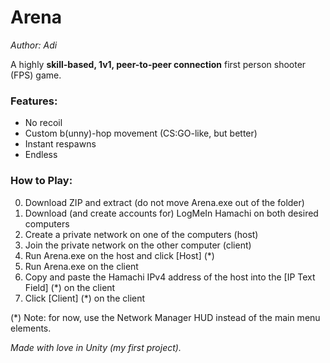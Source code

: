 # Arena
<em>Author: Adi</em><br/>

A highly **skill-based, 1v1, peer-to-peer connection** first person shooter (FPS) game.

### Features:

* No recoil
* Custom b(unny)-hop movement (CS:GO-like, but better)
* Instant respawns
* Endless

### How to Play:

0. Download ZIP and extract (do not move Arena.exe out of the folder)
1. Download (and create accounts for) LogMeIn Hamachi on both desired computers
2. Create a private network on one of the computers (host)
3. Join the private network on the other computer (client)
4. Run Arena.exe on the host and click [Host] (*)
5. Run Arena.exe on the client
6. Copy and paste the Hamachi IPv4 address of the host into the [IP Text Field] (*) on the client
7. Click [Client] (*) on the client

(*) Note: for now, use the Network Manager HUD instead of the main menu elements.

<em>Made with love in Unity (my first project).</em>
